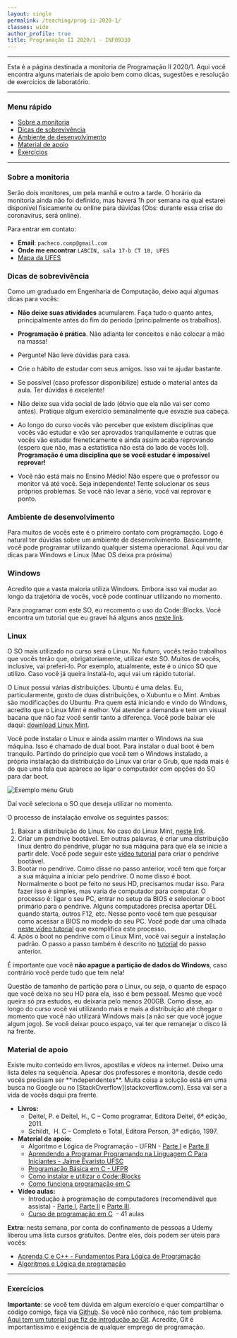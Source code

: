 ```yaml
---
layout: single
permalink: /teaching/prog-ii-2020-1/
classes: wide
author_profile: true
title: Programação II 2020/1 - INF09330
---
```


___

Esta é a página destinada a monitoria de Programação II 2020/1. Aqui você encontra alguns materiais de apoio bem como dicas, sugestões e resolução de exercícios de laboratório.

___


<h3>Menu rápido</h3>
<ul>
 	<li><a href="#sobre">Sobre a monitoria</a></li>
 	<li><a href="#dicas">Dicas de sobrevivência</a></li>
	 <li><a href="#workspace">Ambiente de desenvolvimento</a></li>
 	<li><a href="#apoio">Material de apoio</a></li> 	
 	<li><a href="#exercicios">Exercícios</a></li> 	 	
</ul>

<hr />

<h3 id="sobre">Sobre a monitoria</h3>
Serão dois monitores, um pela manhã e outro a tarde. O horário da monitoria ainda não foi definido, mas haverá 1h por semana na qual estarei disponível fisicamente ou online para dúvidas (Obs: durante essa crise do coronavírus, será online).

Para entrar em contato:
+ **Email**: `pacheco.comp@gmail.com`
+ **Onde me encontrar** `LABCIN, sala 17-b CT 10, UFES`
+ [Mapa da UFES](https://www.google.com/maps/d/u/0/viewer?ll=-20.277576%2C-40.302658&spn=0.016102%2C0.042872&hl=en&msa=0&z=16&source=embed&ie=UTF8&mid=1bceB-PnlVIgdZnTuy1KrpZ2-KPY)



<h3 id="dicas">Dicas de sobrevivência</h3>
Como um graduado em Engenharia de Computação, deixo aqui algumas dicas para vocês:

+ **Não deixe suas atividades** acumularem. Faça tudo o quanto antes, principalmente antes do fim do período (principalmente os trabalhos). 

+ **Programação é prática**. Não adianta ler conceitos e não colocar a mão na massa!

+ Pergunte! Não leve dúvidas para casa.

+ Crie o hábito de estudar com seus amigos. Isso vai te ajudar bastante.

+ Se possível (caso professor disponibilize) estude o material antes da aula. Ter dúvidas é excelente!

+ Não deixe sua vida social de lado (óbvio que ela não vai ser como antes). Pratique algum exercício semanalmente que esvazie sua cabeça. 

+ Ao longo do curso vocês vão perceber que existem disciplinas que vocês vão estudar e vão ser aprovados tranquilamente e outras que vocês vão estudar freneticamente e ainda assim acaba reprovando (espero que não, mas a estatística não está do lado de vocês lol). **Programação é uma disciplina que se você estudar é impossível reprovar!**

+ Você não está mais no Ensino Médio! Não espere que o professor ou monitor vá até você. Seja independente! Tente solucionar os seus próprios problemas.  Se você não levar a sério, você vai reprovar e ponto.


<h3 id="workspace">Ambiente de desenvolvimento</h3>
Para muitos de vocês este é o primeiro contato com programação. Logo é natural ter dúvidas sobre um ambiente de desenvolvimento. Basicamente, você pode programar utilizando qualquer sistema operacional. Aqui vou dar dicas para Windows e Linux (Mac OS deixa pra próxima)

### Windows
Acredito que a vasta maioria utiliza Windows. Embora isso vai mudar ao longo da trajetória de vocês, você pode continuar utilizando no momento. 

Para programar com este SO, eu recomento o uso do Code::Blocks. Você encontra um tutorial que eu gravei há alguns anos [neste link](http://pachecoandre.com.br/2015/07/31/instalar-code-blocks.html).

### Linux
O SO mais utilizado no curso será o Linux. No futuro, vocês terão trabalhos que vocês terão que, obrigatoriamente, utilizar este SO. Muitos de vocês, inclusive, vai preferi-lo. Por exemplo, atualmente, este é o único SO que utilizo. Caso você já queira instalá-lo, aqui vai um rápido tutorial.

O Linux possui várias distribuições. Ubuntu é uma delas. Eu, particularmente, gosto de duas distribuições, o Xubuntu e o Mint. Ambas são modificações do Ubuntu. Pra quem está iniciando e vindo do Windows, acredito que o Linux Mint é melhor. Vai atender a demanda e tem um visual bacana que não faz você sentir tanto a diferença. Você pode baixar ele daqui: [download Linux Mint](https://www.linuxmint.com/download.php).

Você pode instalar o Linux e ainda assim manter o Windows na sua máquina. Isso é chamado de dual boot. Para instalar o dual boot é bem tranquilo. Partindo do princípio que você tem o Windows instalado, a própria instalação da distribuição do Linux vai criar o Grub, que nada mais é do que uma tela que aparece ao ligar o computador com opções do SO para dar boot. 

![Exemplo menu Grub](https://2.bp.blogspot.com/-ul9zrxN1N0M/U-IeAcdvraI/AAAAAAAAIJg/7POnWRidzZE/s1600/grub.png)

Daí você seleciona o SO que deseja utilizar no momento.

O processo de instalação envolve os seguintes passos: 
1. Baixar a distribuição do Linux. No caso do Linux Mint, [neste link](https://www.linuxmint.com/download.php).
2. Criar um pendrive bootável. Em outras palavras, é criar uma distribuição linux dentro do pendrive, plugar no sua máquina para que ela se inicie a partir dele. Você pode seguir este [vídeo tutorial](http://codetheelephant.com/criando-um-pendrive-bootavel-com-linux-mint-com-windows/) para criar o pendrive bootável.
3. Bootar no pendrive. Como disse no passo anterior, você tem que forçar a sua máquina a iniciar pelo pendrive. O nome disso é boot. Normalmente o boot pe feito no seus HD, precisamos mudar isso. Para fazer isso é simples, mas varia de computador para computar. O processo é: ligar o seu PC, entrar no setup da BIOS e selecionar o boot primário para o pendrive. Alguns computadores precisa apertar DEL quando starta, outros F12, etc. Nesse ponto você tem que pesquisar como acessar a BIOS no modelo do seu PC. Você pode dar uma olhada [neste vídeo tutorial](https://www.youtube.com/watch?v=CwfS7UXbONM) que exemplifica este processo.
4. Após o boot no pendrive com o Linux Mint, você vai seguir a instalação padrão. O passo a passo também é descrito no [tutorial](https://www.youtube.com/watch?v=CwfS7UXbONM) do passo anterior.

É importante que você **não apague a partição de dados do Windows**, caso contrário você perde tudo que tem nela!

Questão de tamanho de partição para o Linux, ou seja, o quanto de espaço que você deixa no seu HD para ela, isso é bem pessoal. Mesmo que você queira só pra estudos, eu deixaria pelo menos 200GB. Como disse, ao longo do curso você vai utilizando mais e mais a distribuição até chegar o momento que você não utilizará Windows mais (a não ser que você jogue algum jogo). Se você deixar pouco espaço, vai ter que remanejar o disco lá na frente.



<h3 id="apoio">Material de apoio</h3>
Existe muito conteúdo em livros, apostilas e vídeos na internet. Deixo uma lista deles na sequência. Apesar dos professores e monitoria, desde cedo vocês precisam ser **independentes**. Muita coisa a solução está em uma busca no Google ou no [StackOverflow](stackoverflow.com). Essa vai ser a vida de vocês daqui pra frente.


<ul>
 	<li><strong>Livros:</strong>
<ul>
 	<li>Deitel, P. e Deitel, H., C – Como programar, Editora Deitel, 6ª edição, 2011.</li>
 	<li>Schildt,  H. C – Completo e Total, Editora Person, 3ª edição, 1997.</li>
</ul>
</li>
 	<li><strong>Material de apoio:</strong>
<ul>
 	<li>Algoritmo e Lógica de Programação - UFRN - <a href="http://www.dca.ufrn.br/~lmarcos/courses/DCA800/pdf/algoritmos_parte1.pdf" target="_blank" rel="noopener">Parte I</a> e <a href="http://www.dca.ufrn.br/~lmarcos/courses/DCA800/pdf/algoritmos_parte2.pdf" target="_blank" rel="noopener">Parte II</a></li>
 	<li><a href="http://user.das.ufsc.br/~jomi/das5334/Livro%20Aberto%20Aprendendo%20a%20Programar%20naLinguagem%20C.pdf" target="_blank" rel="noopener">Aprendendo a Programar Programando na Linguagem C Para Iniciantes - Jaime Evaristo UFSC</a></li>
 	<li><a href="http://www.inf.ufpr.br/cursos/ci067/Docs/NotasAula.pdf" target="_blank" rel="noopener">Programação Básica em C - UFPR</a></li>
 	<li><a href="http://pachecoandre.com.br/?p=121" target="_blank" rel="noopener">Como instalar e utilizar o Code::Blocks</a></li>
 	<li><a href="http://tecnologia.hsw.uol.com.br/programacao-em-c.htm" target="_blank" rel="noopener">Como funciona programação em C</a></li>
</ul>
</li>
 	<li><strong>Vídeo aulas:</strong>
<ul>
 	<li>Introdução à programação de computadores (recomendável que assista) - <a href="https://www.youtube.com/watch?v=iA_8W6saSsc" target="_blank" rel="noopener">Parte I</a>, <a href="https://www.youtube.com/watch?v=uHAHFZu5hSY" target="_blank" rel="noopener">Parte II</a> e <a href="https://www.youtube.com/watch?v=uBMjZe_EIbw" target="_blank" rel="noopener">Parte III</a>.</li>
 	<li><a href="https://www.youtube.com/watch?v=FH7YrE0RjWE&amp;list=PLesCEcYj003SwVdufCQM5FIbrOd0GG1M4" target="_blank" rel="noopener">Curso de programação em C</a>  - 41 aulas</li>
</ul>
</li>
</ul>

**Extra**: nesta semana, por conta do confinamento de pessoas a Udemy liberou uma lista cursos gratuitos. Dentre eles, dois podem ser úteis para vocês:
+ [Aprenda C e C++ - Fundamentos Para Lógica de Programação](https://www.udemy.com/course/c-e-c-fundamentos-para-logica-de-programacao/)
+ [Algoritmos e Lógica de programação](https://www.udemy.com/course/algoritmos-logica-programacao/)

<hr />



<h3 id="exercicios">Exercícios</h3>

**Importante**: se você tem dúvida em algum exercício e quer compartilhar o código comigo, faça via [Github](http://github.com/). Se você não conhece, não tem problema. [Aqui tem um tutorial que fiz de introdução ao Git](http://pachecoandre.com.br/2018/10/18/mini-tutorial-git.html). Acredite, Git é importantíssimo e exigência de qualquer emprego de programação.


